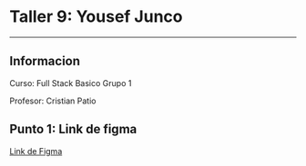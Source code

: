 <h1>Taller 9: Yousef Junco</h1>
<hr>

<h2>Informacion</h2>
<p>Curso: Full Stack Basico Grupo 1<p>
<p>Profesor: Cristian Patio<p>

<h2>Punto 1: Link de figma</h2>
<a href="https://www.figma.com/file/H8IR92mqhQcLXEjf0n84rq/Untitled?type=design&node-id=0%3A1&t=ZAIUG4VWBoXBxsp0-1">Link de Figma</a>
